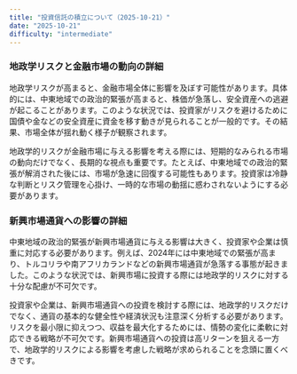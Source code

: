 ```yaml
---
title: "投資信託の積立について（2025-10-21）"
date: "2025-10-21"
difficulty: "intermediate"
---
```


### 地政学リスクと金融市場の動向の詳細

地政学リスクが高まると、金融市場全体に影響を及ぼす可能性があります。具体的には、中東地域での政治的緊張が高まると、株価が急落し、安全資産への逃避が起こることがあります。このような状況では、投資家がリスクを避けるために国債や金などの安全資産に資金を移す動きが見られることが一般的です。その結果、市場全体が揺れ動く様子が観察されます。

地政学的リスクが金融市場に与える影響を考える際には、短期的なみられる市場の動向だけでなく、長期的な視点も重要です。たとえば、中東地域での政治的緊張が解消された後には、市場が急速に回復する可能性もあります。投資家は冷静な判断とリスク管理を心掛け、一時的な市場の動揺に惑わされないようにする必要があります。

### 新興市場通貨への影響の詳細

中東地域の政治的緊張が新興市場通貨に与える影響は大きく、投資家や企業は慎重に対応する必要があります。例えば、2024年には中東地域での緊張が高まり、トルコリラや南アフリカランドなどの新興市場通貨が急落する事態が起きました。このような状況では、新興市場に投資する際には地政学的リスクに対する十分な配慮が不可欠です。

投資家や企業は、新興市場通貨への投資を検討する際には、地政学的リスクだけでなく、通貨の基本的な健全性や経済状況も注意深く分析する必要があります。リスクを最小限に抑えつつ、収益を最大化するためには、情勢の変化に柔軟に対応できる戦略が不可欠です。新興市場通貨への投資は高リターンを狙える一方で、地政学的リスクによる影響を考慮した戦略が求められることを念頭に置くべきです。
